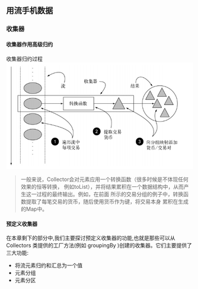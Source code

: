 ## 用流手机数据
### 收集器
#### 收集器作用高级归约
收集器归约过程  
![Alt collector_flow](/image/collector_flow.PNG)  

>一般来说，Collector会对元素应用一个转换函数（很多时候是不体现任何效果的恒等转换，
 例如toList），并将结果累积在一个数据结构中，从而产生这一过程的最终输出。例如，在前面
 所示的交易分组的例子中，转换函数提取了每笔交易的货币，随后使用货币作为键，将交易本身
 累积在生成的Map中。  

#### 预定义收集器
在本章剩下的部分中,我们主要探讨预定义收集器的功能,也就是那些可以从 Collectors
类提供的工厂方法(例如 groupingBy )创建的收集器。它们主要提供了三大功能:
* 将流元素归约和汇总为一个值
* 元素分组
* 元素分区
